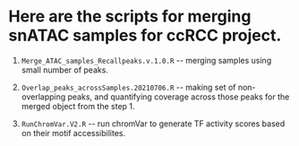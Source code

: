 # Here are the scripts for merging snATAC samples for ccRCC project.

1. ```Merge_ATAC_samples_Recallpeaks.v.1.0.R``` -- merging samples using small number of peaks.

2. ```Overlap_peaks_acrossSamples.20210706.R``` -- making set of non-overlapping peaks, and quantifying coverage across those peaks for the merged object from the step 1.

3. ```RunChromVar.V2.R``` -- run chromVar to generate TF activity scores based on their motif accessibilites.